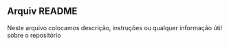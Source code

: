 ## **Arquiv README**

Neste arquivo colocamos descrição, instruções ou qualquer
informação útil sobre o repositório